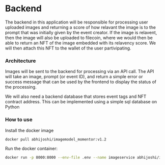 # Backend

The backend in this application will be responsible for processing user uploaded images and returning a score of how relavant the image is to the prompt that was initially given by the event creator. If the image is relavent, then the image will also be uploaded to filecoin, where we would then be able to return an NFT of the image embedded with its relavency score. We will then attach this NFT to the wallet of the user partivipating.

### Architecture

Images will be sent to the backend for processing via an API call. The API will take an image, prompt (or event ID), and return a simple error or success message that can be used by the frontend to display the status of the processing.

We will also need a backend database that stores event tags and NFT contract address. This can be implemented using a simple sql database on Python

### How to use

Install the docker image

```bash
docker pull abhijoshi/imagemodel_momentor:v1.2
```

Run the docker container:

```bash
docker run -p 8000:8000 --env-file .env --name imageservice abhijoshi/imagemodel_momentor:v1.2
```
